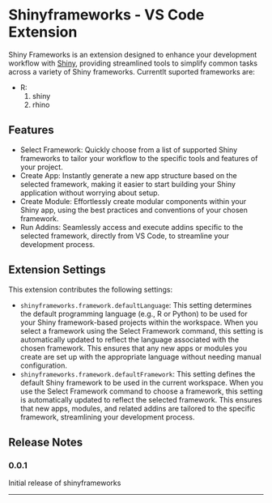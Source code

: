 # Shinyframeworks - VS Code Extension

Shiny Frameworks is an extension designed to enhance your development workflow with [Shiny](https://shiny.posit.co), providing streamlined tools to simplify common tasks across a variety of Shiny frameworks. Currentlt suported frameworks are:
* R:
    1. shiny
    2. rhino

## Features

* Select Framework: Quickly choose from a list of supported Shiny frameworks to tailor your workflow to the specific tools and features of your project.
* Create App: Instantly generate a new app structure based on the selected framework, making it easier to start building your Shiny application without worrying about setup.
* Create Module: Effortlessly create modular components within your Shiny app, using the best practices and conventions of your chosen framework.
* Run Addins: Seamlessly access and execute addins specific to the selected framework, directly from VS Code, to streamline your development process.

<!--## Requirements

If you have any requirements or dependencies, add a section describing those and how to install and configure them.-->

## Extension Settings

This extension contributes the following settings:
* `shinyframeworks.framework.defaultLanguage`:
This setting determines the default programming language (e.g., R or Python) to be used for your Shiny framework-based projects within the workspace. When you select a framework using the Select Framework command, this setting is automatically updated to reflect the language associated with the chosen framework. This ensures that any new apps or modules you create are set up with the appropriate language without needing manual configuration.
* `shinyframeworks.framework.defaultFramework`:
This setting defines the default Shiny framework to be used in the current workspace. When you use the Select Framework command to choose a framework, this setting is automatically updated to reflect the selected framework. This ensures that new apps, modules, and related addins are tailored to the specific framework, streamlining your development process.

<!-- ## Known Issues

Calling out known issues can help limit users opening duplicate issues against your extension.-->

## Release Notes

### 0.0.1

Initial release of shinyframeworks

---
